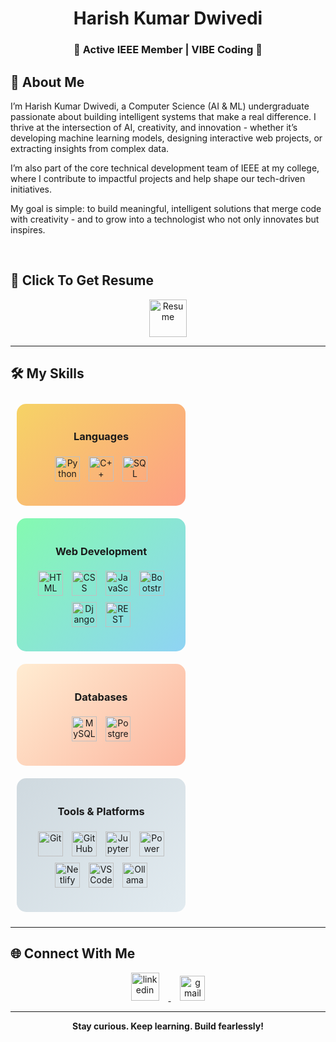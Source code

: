 <h1 align="center">Harish Kumar Dwivedi</h1>
<h3 align="center">🚀 Active IEEE Member | VIBE Coding 🚀</h3>

## 🧠 About Me
I’m Harish Kumar Dwivedi, a Computer Science (AI & ML) undergraduate passionate about building intelligent systems that make a real difference. I thrive at the intersection of AI, creativity, and innovation - whether it’s developing machine learning models, designing interactive web projects, or extracting insights from complex data.

I’m also part of the core technical development team of IEEE at my college, where I contribute to impactful projects and help shape our tech-driven initiatives.

My goal is simple: to build meaningful, intelligent solutions that merge code with creativity - and to grow into a technologist who not only innovates but inspires.

<br>

## 📝 Click To Get Resume  
<p align="center">
  <a href="https://drive.google.com/file/d/1l78OTVR4vJPfuNxRqn6O0WZe0L2ntqNS/view" target="_blank">
    <img src="https://img.icons8.com/?size=100&id=84648&format=png&color=000000" alt="Resume" width="60" height="60" style="cursor:pointer;" />
  </a>
</p>

---
## 🛠️ My Skills

<p align="center">
  
<!-- Row 1: Languages & Web Development -->
<div style="display: inline-block; margin: 10px; vertical-align: top;">
  <div style="background: linear-gradient(135deg, #f6d365, #fda085); padding: 20px; border-radius: 15px; width: 230px;">
    <h3 align="center">Languages</h3>
    <p align="center">
      <img src="https://skillicons.dev/icons?i=python" alt="Python" height="40" style="margin: 5px;" />
      <img src="https://skillicons.dev/icons?i=cpp" alt="C++" height="40" style="margin: 5px;" />
      <img src="https://skillicons.dev/icons?i=sql" alt="SQL" height="40" style="margin: 5px;" />
    </p>
  </div>
</div>

<div style="display: inline-block; margin: 10px; vertical-align: top;">
  <div style="background: linear-gradient(135deg, #84fab0, #8fd3f4); padding: 20px; border-radius: 15px; width: 230px;">
    <h3 align="center">Web Development</h3>
    <p align="center">
      <img src="https://skillicons.dev/icons?i=html" alt="HTML" height="40" style="margin: 5px;" />
      <img src="https://skillicons.dev/icons?i=css" alt="CSS" height="40" style="margin: 5px;" />
      <img src="https://skillicons.dev/icons?i=js" alt="JavaScript" height="40" style="margin: 5px;" />
      <img src="https://skillicons.dev/icons?i=bootstrap" alt="Bootstrap" height="40" style="margin: 5px;" />
      <img src="https://skillicons.dev/icons?i=django" alt="Django" height="40" style="margin: 5px;" />
      <img src="https://skillicons.dev/icons?i=rest" alt="REST API" height="40" style="margin: 5px;" />
    </p>
  </div>
</div>

<!-- Row 2: Databases & Tools -->
<div style="display: inline-block; margin: 10px; vertical-align: top;">
  <div style="background: linear-gradient(135deg, #ffecd2, #fcb69f); padding: 20px; border-radius: 15px; width: 230px;">
    <h3 align="center">Databases</h3>
    <p align="center">
      <img src="https://skillicons.dev/icons?i=mysql" alt="MySQL" height="40" style="margin: 5px;" />
      <img src="https://skillicons.dev/icons?i=postgres" alt="PostgreSQL" height="40" style="margin: 5px;" />
    </p>
  </div>
</div>

<div style="display: inline-block; margin: 10px; vertical-align: top;">
  <div style="background: linear-gradient(135deg, #cfd9df, #e2ebf0); padding: 20px; border-radius: 15px; width: 230px;">
    <h3 align="center">Tools & Platforms</h3>
    <p align="center">
      <img src="https://skillicons.dev/icons?i=git" alt="Git" height="40" style="margin: 5px;" />
      <img src="https://skillicons.dev/icons?i=github" alt="GitHub" height="40" style="margin: 5px;" />
      <img src="https://img.icons8.com/?size=100&id=J0SgMWzAxqFj&format=png&color=000000" alt="Jupyter Notebook" height="40" style="margin: 5px;" />
      <img src="https://img.icons8.com/?size=100&id=Ny0t2MYrJ70p&format=png&color=000000" alt="Power BI" height="40" style="margin: 5px;" />
      <img src="https://skillicons.dev/icons?i=netlify" alt="Netlify" height="40" style="margin: 5px;" />
      <img src="https://skillicons.dev/icons?i=vscode" alt="VS Code" height="40" style="margin: 5px;" />
      <img src="https://cdn.jsdelivr.net/gh/homarr-labs/dashboard-icons/png/ollama.png" alt="Ollama" height="40" style="margin: 5px;" />
    </p>
  </div>
</div>
</p>

---

## 🌐 Connect With Me

<p align="center" style="margin-top: 15px;">
  <a href="https://www.linkedin.com/in/harish-kumar-dwivedi-b1b410203/" target="_blank" rel="noopener">
    <img src="https://img.icons8.com/color/48/linkedin.png" alt="linkedin" width="45" style="margin: 0 15px;" />
  </a>
  <a href="mailto:iharishdwivedi@gmail.com">
    <img src="https://img.icons8.com/color/48/gmail-new.png" alt="gmail" width="40" style="margin: 0 15px;" />
  </a>
</p>

---

<p align="center">
  <b>Stay curious. Keep learning. Build fearlessly!</b>
</p>
